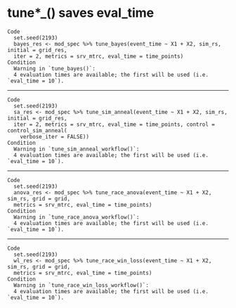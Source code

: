 # tune*_() saves eval_time

    Code
      set.seed(2193)
      bayes_res <- mod_spec %>% tune_bayes(event_time ~ X1 + X2, sim_rs, initial = grid_res,
      iter = 2, metrics = srv_mtrc, eval_time = time_points)
    Condition
      Warning in `tune_bayes()`:
      4 evaluation times are available; the first will be used (i.e. `eval_time = 10`).

---

    Code
      set.seed(2193)
      sa_res <- mod_spec %>% tune_sim_anneal(event_time ~ X1 + X2, sim_rs, initial = grid_res,
      iter = 2, metrics = srv_mtrc, eval_time = time_points, control = control_sim_anneal(
        verbose_iter = FALSE))
    Condition
      Warning in `tune_sim_anneal_workflow()`:
      4 evaluation times are available; the first will be used (i.e. `eval_time = 10`).

---

    Code
      set.seed(2193)
      anova_res <- mod_spec %>% tune_race_anova(event_time ~ X1 + X2, sim_rs, grid = grid,
      metrics = srv_mtrc, eval_time = time_points)
    Condition
      Warning in `tune_race_anova_workflow()`:
      4 evaluation times are available; the first will be used (i.e. `eval_time = 10`).

---

    Code
      set.seed(2193)
      wl_res <- mod_spec %>% tune_race_win_loss(event_time ~ X1 + X2, sim_rs, grid = grid,
      metrics = srv_mtrc, eval_time = time_points)
    Condition
      Warning in `tune_race_win_loss_workflow()`:
      4 evaluation times are available; the first will be used (i.e. `eval_time = 10`).

